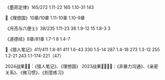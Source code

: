 《墨菲定律》165/272
1.11-22 165
1.10-31 143

💯《理想国》10章/10章
1.11-10章
1.10-9章

《月亮与六便士》38/235
1.11-23 38
1.9-12 15
1.8-3 3

《道德经》8章/81章
1.7-1 8
1.4-7

💯《猎人笔记》411/411
1.8-81 411
1.6-43 330
1.5-14 287
1.4-18 273
1.3-12 255
1.2-21 243
1.1-174-221（47）

2024战果💎💎：《猎人笔记》、《理想国》
2023战果💎💎💎💎：《非暴力沟通》、《亲密关系》、《微习惯》、《刻意练习》
